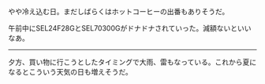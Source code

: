 やや冷え込む日。まだしばらくはホットコーヒーの出番もありそうだ。

午前中にSEL24F28GとSEL70300Gがドナドナされていった。減額ないといいなあ。

---

夕方、買い物に行こうとしたタイミングで大雨、雷もなっている。これから夏になるとこういう天気の日も増えそうだ。
